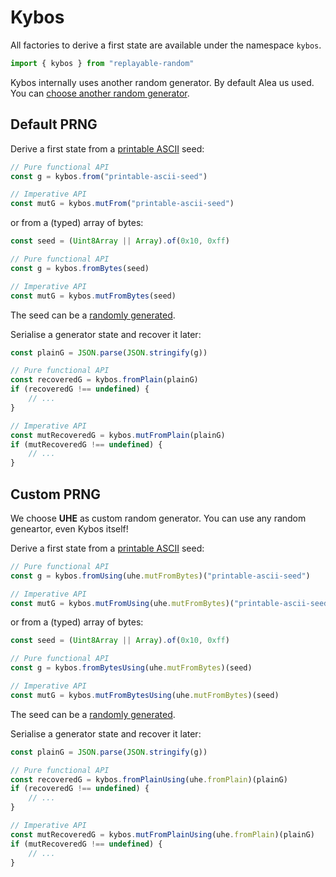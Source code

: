 # Kybos

All factories to derive a first state are available under the namespace `kybos`.

```js
import { kybos } from "replayable-random"
```

Kybos internally uses another random generator.
By default Alea us used.
You can [choose another random generator](#custom-prng).

## Default PRNG

Derive a first state from a [printable ASCII][printable-ascii] seed:

```js
// Pure functional API
const g = kybos.from("printable-ascii-seed")

// Imperative API
const mutG = kybos.mutFrom("printable-ascii-seed")
```

or from a (typed) array of bytes:

```js
const seed = (Uint8Array || Array).of(0x10, 0xff)

// Pure functional API
const g = kybos.fromBytes(seed)

// Imperative API
const mutG = kybos.mutFromBytes(seed)
```

The seed can be a [randomly generated](../../best-practices.md#seed-generation).

Serialise a generator state and recover it later:

```js
const plainG = JSON.parse(JSON.stringify(g))

// Pure functional API
const recoveredG = kybos.fromPlain(plainG)
if (recoveredG !== undefined) {
    // ...
}

// Imperative API
const mutRecoveredG = kybos.mutFromPlain(plainG)
if (mutRecoveredG !== undefined) {
    // ...
}
```

## Custom PRNG

We choose **UHE** as custom random generator.
You can use any random geneartor, even Kybos itself!

Derive a first state from a [printable ASCII][printable-ascii] seed:

```js
// Pure functional API
const g = kybos.fromUsing(uhe.mutFromBytes)("printable-ascii-seed")

// Imperative API
const mutG = kybos.mutFromUsing(uhe.mutFromBytes)("printable-ascii-seed")
```

or from a (typed) array of bytes:

```js
const seed = (Uint8Array || Array).of(0x10, 0xff)

// Pure functional API
const g = kybos.fromBytesUsing(uhe.mutFromBytes)(seed)

// Imperative API
const mutG = kybos.mutFromBytesUsing(uhe.mutFromBytes)(seed)
```

The seed can be a [randomly generated](../../best-practices.md#seed-generation).

Serialise a generator state and recover it later:

```js
const plainG = JSON.parse(JSON.stringify(g))

// Pure functional API
const recoveredG = kybos.fromPlainUsing(uhe.fromPlain)(plainG)
if (recoveredG !== undefined) {
    // ...
}

// Imperative API
const mutRecoveredG = kybos.mutFromPlainUsing(uhe.fromPlain)(plainG)
if (mutRecoveredG !== undefined) {
    // ...
}
```

[printable-ascii]: https://en.wikipedia.org/wiki/ASCII#Printable_characters

